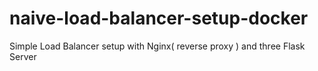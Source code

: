 # naive-load-balancer-setup-docker
Simple Load Balancer setup with Nginx( reverse proxy ) and three Flask Server 

